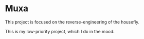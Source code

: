# Muxa

This project is focused on the reverse-engineering of the housefly.

This is my low-priority project, which I do in the mood.
